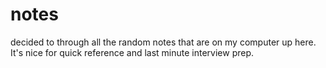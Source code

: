 notes
=====

decided to through all the random notes that are on my computer up here.  It's nice for quick reference and last minute interview prep.

